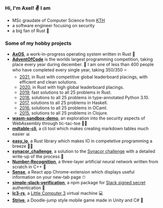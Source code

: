 ### Hi, I'm Axel! ✌️ I am
- MSc graudate of Computer Science from [KTH](https://www.kth.se/en)
- a software engineer focusing on security
- a big fan of Rust 🦀

### Some of my hobby projects
- [**AxOS**](https://github.com/AxlLind/AxOS), a work-in-progress operating system written in Rust 🦀
- [**AdventOfCode**](https://adventofcode.com/) is the worlds largest programming competition, taking place every year during december. 🎄 I am one of less than 400 people who have completed every single year, taking 350/350 :star:
  - [2021](https://github.com/AxlLind/AdventOfCode2021), in Rust with competitive global leaderboard placings, with efficient and clean solutions.
  - [2020](https://github.com/AxlLind/AdventOfCode2020), in Rust with high global leaderboard placings.
  - [2019](https://github.com/AxlLind/AdventOfCode2019), fast solutions to all 25 problems in Rust.
  - [2018](https://github.com/AxlLind/AdventOfCode2018), solutions to all 25 problems in type-annotated Python 3.10.
  - [2017](https://github.com/AxlLind/AdventOfCode2017), solutions to all 25 problems in Haskell.
  - [2016](https://github.com/AxlLind/AdventOfCode2016), solutions to all 25 problems in OCaml.
  - [2015](https://github.com/AxlLind/AdventOfCode2015), solutions to all 25 problems in Clojure.
- [**wasm-sandbox-demo**](https://github.com/AxlLind/wasm-sandbox-demo), an exploration into the security aspects of WebAssembly through tic-tac-toe 🕵️‍♀️
- [**mdtable-cli**](https://github.com/AxlLind/mdtable-cli), a cli tool which makes creating markdown tables much easier 📊
- [**easy_io**](https://github.com/AxlLind/easy_io), a Rust library which makes IO in competetive programming a breeze 🏃‍♀️
- [**synacor_challenge**](https://github.com/AxlLind/synacor_challenge), a solution to the [Synacor challenge](https://challenge.synacor.com/) with a detailed write-up of the process 🍻
- [**Number-Recognition**](https://github.com/AxlLind/Number-Recognition), a three-layer artificial neural network written from scratch in C++ 🤖
- [**Sense**](https://github.com/AxlLind/Sense), a React app Chrome-extension which displays useful information on your new-tab page ⏱
- [**simple-slack-verification**](https://github.com/AxlLind/simple-slack-verification), a npm package for [Slack signed secret](https://api.slack.com/authentication/verifying-requests-from-slack) authentication 🔐
- [**lc3-rs**](https://github.com/AxlLind/lc3-rs), a [Little Computer 3](https://en.wikipedia.org/wiki/Little_Computer_3) virtual machine 💻
- [**Strive**](https://github.com/AxlLind/Strive), a Doodle-jump style mobile game made in Unity and C# 📱
